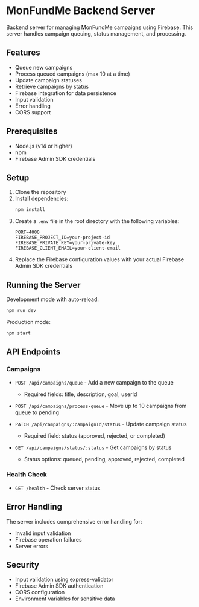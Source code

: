 # MonFundMe Backend Server

Backend server for managing MonFundMe campaigns using Firebase. This server handles campaign queuing, status management, and processing.

## Features

- Queue new campaigns
- Process queued campaigns (max 10 at a time)
- Update campaign statuses
- Retrieve campaigns by status
- Firebase integration for data persistence
- Input validation
- Error handling
- CORS support

## Prerequisites

- Node.js (v14 or higher)
- npm
- Firebase Admin SDK credentials

## Setup

1. Clone the repository
2. Install dependencies:
   ```bash
   npm install
   ```
3. Create a `.env` file in the root directory with the following variables:
   ```
   PORT=4000
   FIREBASE_PROJECT_ID=your-project-id
   FIREBASE_PRIVATE_KEY=your-private-key
   FIREBASE_CLIENT_EMAIL=your-client-email
   ```
4. Replace the Firebase configuration values with your actual Firebase Admin SDK credentials

## Running the Server

Development mode with auto-reload:
```bash
npm run dev
```

Production mode:
```bash
npm start
```

## API Endpoints

### Campaigns

- `POST /api/campaigns/queue` - Add a new campaign to the queue
  - Required fields: title, description, goal, userId

- `POST /api/campaigns/process-queue` - Move up to 10 campaigns from queue to pending

- `PATCH /api/campaigns/:campaignId/status` - Update campaign status
  - Required field: status (approved, rejected, or completed)

- `GET /api/campaigns/status/:status` - Get campaigns by status
  - Status options: queued, pending, approved, rejected, completed

### Health Check

- `GET /health` - Check server status

## Error Handling

The server includes comprehensive error handling for:
- Invalid input validation
- Firebase operation failures
- Server errors

## Security

- Input validation using express-validator
- Firebase Admin SDK authentication
- CORS configuration
- Environment variables for sensitive data 